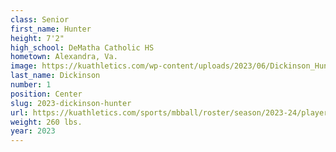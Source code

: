 ```yaml
---
class: Senior
first_name: Hunter
height: 7'2"
high_school: DeMatha Catholic HS
hometown: Alexandra, Va.
image: https://kuathletics.com/wp-content/uploads/2023/06/Dickinson_Hunter_2023-600x400.jpg
last_name: Dickinson
number: 1
position: Center
slug: 2023-dickinson-hunter
url: https://kuathletics.com/sports/mbball/roster/season/2023-24/player/hunter-dickinson/
weight: 260 lbs.
year: 2023
---
```

